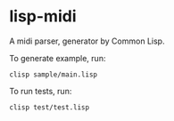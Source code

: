 lisp-midi
=========

A midi parser, generator by Common Lisp.


To generate example, run:
```
clisp sample/main.lisp
```

To run tests, run:
```
clisp test/test.lisp
```
